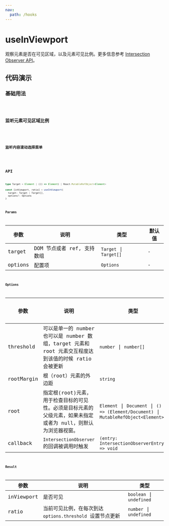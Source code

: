 ```yaml
---
nav:
  path: /hooks
---
```


# useInViewport

观察元素是否在可见区域，以及元素可见比例。更多信息参考 [Intersection Observer API](https://developer.mozilla.org/zh-CN/docs/Web/API/Intersection_Observer_API)。

## 代码演示

### 基础用法

<code hideActions='["CSB"]' src="./demo/demo1.tsx" />

### 监听元素可见区域比例

<code hideActions='["CSB"]' src="./demo/demo2.tsx" />

### 监听内容滚动选择菜单

<code hideActions='["CSB"]' src="./demo/demo3.tsx" />

## API

```typescript
type Target = Element | (() => Element) | React.MutableRefObject<Element>

const [inViewport, ratio] = useInViewport(
  target: Target | Target[],
  options?: Options
)
```

### Params

| 参数      | 说明                | 类型          | 默认值      |
| ---------| --------------------| -------------| -----------|
| target   | DOM 节点或者 ref, 支持数组 | `Target` \| `Target[]` | - |
| options   | 配置项              | `Options`    | -          |

### Options

| 参数      | 说明                  | 类型        | 默认值      |
| ---------| ----------------------| -----------| ----------|
| threshold | 可以是单一的 number 也可以是 number 数组，target 元素和 root 元素交互程度达到该值的时候 ratio 会被更新 | `number` \| `number[]` | - |
| rootMargin | 根（root）元素的外边距   | `string` | -      |
| root    | 指定根(root)元素，用于检查目标的可见性。必须是目标元素的父级元素，如果未指定或者为 null，则默认为浏览器视窗。 | `Element` \| `Document` \| `() => (Element/Document)` \| `MutableRefObject<Element>` | -      |
| callback  | `IntersectionObserver` 的回调被调用时触发 | `(entry: IntersectionObserverEntry) => void` | - |

### Result

| 参数    | 说明              | 类型               |
| -------| ------------------| ------------------|
| inViewport | 是否可见       | `boolean` \| `undefined`|
| ratio  | 当前可见比例，在每次到达 `options.threshold` 设置节点更新 | `number` \| `undefined` |
